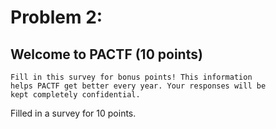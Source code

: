 # Problem 2:
## Welcome to PACTF (10 points)
```
Fill in this survey for bonus points! This information
helps PACTF get better every year. Your responses will be
kept completely confidential.
```
Filled in a survey for 10 points.

